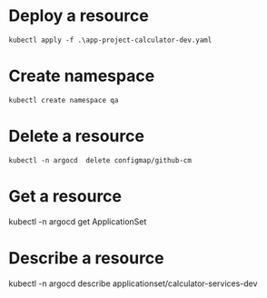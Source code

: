 # Deploy a resource 
```kubectl apply -f .\app-project-calculator-dev.yaml```

# Create namespace
```kubectl create namespace qa```

# Delete a resource
```kubectl -n argocd  delete configmap/github-cm```

# Get a resource
kubectl -n argocd get ApplicationSet

# Describe a resource
kubectl -n argocd describe applicationset/calculator-services-dev